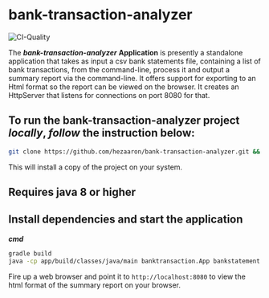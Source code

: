 # bank-transaction-analyzer
![CI-Quality](https://github.com/hezaaron/bank-transaction-analyzer/workflows/CI-Quality/badge.svg?branch=develop)

The ***bank-transaction-analyzer*** **Application** is presently a standalone application that takes as input a csv bank statements file, containing a list of bank transactions, from the command-line, process it and output a summary report via the command-line. It offers support for exporting to an Html format so the report can be viewed on the browser. It creates an HttpServer that listens for connections on port 8080 for that.

## To run the bank-transaction-analyzer project _locally_, _follow_ the instruction below:

```sh
git clone https://github.com/hezaaron/bank-transaction-analyzer.git && cd bank-transaction-analyzer
```

This will install a copy of the project on your system.

## Requires java 8 or higher
## Install dependencies and start the application

**_cmd_**

```sh
gradle build
java -cp app/build/classes/java/main banktransaction.App bankstatement.csv
```

Fire up a web browser and point it to `http://localhost:8080` to view the html format of the summary report on your browser.